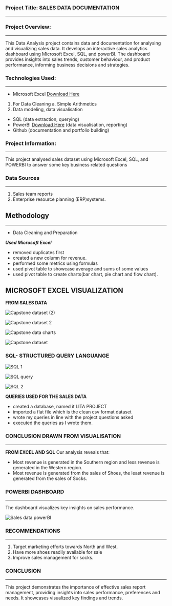 ### Project Title: SALES DATA DOCUMENTATION
----------------------------------------------------------------

### Project Overview: 
----------------------------------------
This Data Analysis project contains data and documentation for analysing and visualizing sales data. It develops an interactive sales analytics dashboard using Microsoft Excel, SQL, and powerBI. The dashboard provides insights into sales trends, customer behaviour, and product performance, informing business decisions and strategies.

### Technologies Used:
--------------------------------------------------------------------------------------------------------------------------
  - Microsoft Excel	[Download Here](https://www.microsoft.com)
  1. For Data Cleaning
     a. Simple Arithmetics
   2. Data modeling, data visualisation
      
  - SQL (data extraction, querying)
  - PowerBI 	[Download Here](https://www.microsoft.com) (data visualisation, reporting)
  - Github (documentation and portfolio building)

 ### Project Information:
----------------------------------------------------------------------------------------------------------------------------------
  This project analysed sales dataset using Microsoft Excel, SQL, and POWERBI to answer some key business related questions

### Data Sources
----------------------------------------------------------------------------------------
  1) Sales team reports
  2) Enterprise resource planning (ERP)systems.
     
## Methodology    
---------------------------------------------------------------------------
 + Data Cleaning and Preparation
   
 _**Used Microsoft Excel**_
 
 - removed duplicates first
 - created a new column for revenue.
 - performed some metrics using formulas
 - used pivot table to showcase average and sums of some values
 - used pivot table to create charts(bar chart, pie chart and flow chart).

## MICROSOFT EXCEL VISUALIZATION

**FROM SALES DATA**

![Capstone dataset (2)](https://github.com/user-attachments/assets/5f4c0747-46e1-466b-952a-e2947a73f19b)

![Capstone dataset 2](https://github.com/user-attachments/assets/88e2d8ce-0aa7-41fd-b5f1-e26b9cffa52e)

![Capstone data charts](https://github.com/user-attachments/assets/7993b166-80f4-499b-be43-7ece3f178eb6)

![Capstone dataset](https://github.com/user-attachments/assets/f0e2ad77-7a7c-44c9-8020-cf36206e29bc)


### SQL- STRUCTURED QUERY LANGUANGE

![SQL 1](https://github.com/user-attachments/assets/5ecc74e3-2a88-460f-ba3a-cacff9384f51)

![SQL query](https://github.com/user-attachments/assets/5d6f8214-24fc-4dd7-8bf0-7ef103bc30d3)

![SQL 2](https://github.com/user-attachments/assets/79e871eb-f86a-466e-8aed-60caf4bec3fc)


**QUERIES USED FOR THE SALES DATA**
    
 - created a database, named it LITA PROJECT 
 - imported a flat file which is the clean csv format dataset 
 - wrote my queries in line with the project questions asked
 - executed the queries as I wrote them. 

### CONCLUSION DRAWN FROM VISUALISATION
--------------------------------------------------------------------------------------------------

**FROM EXCEL AND SQL**
  Our analysis reveals that:

  - Most revenue is generated in the Southern region and less revenue is generated in the Western region.
  - Most revenue is generated from the sales of Shoes, the least revenue is generated from the sales of Socks.

### POWERBI DASHBOARD
-------------------------------------------------------------------------------------------------------------
The dashboard visualizes key insights on sales performance.

![Sales data powerBI](https://github.com/user-attachments/assets/8d86fbca-acb0-4ed0-b8a1-9eaad8542768)


### RECOMMENDATIONS
------------------------------------------------------------------------------------------------------
1. Target marketing efforts towards North and West.
2. Have more shoes readily available for sale 
3. Improve sales management for socks. 

### CONCLUSION
-------------------------------------------------------------------------------------------
This project demonstrates the importance of effective sales report management, providing insights into sales performance, preferences and needs. It showcases visualized key findings and trends. 

   
    
